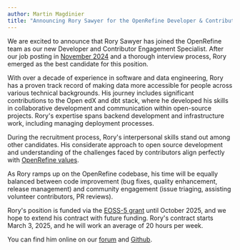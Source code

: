 ```yaml
---
author: Martin Magdinier
title: "Announcing Rory Sawyer for the OpenRefine Developer & Contributor Engagement Position"
---
```

We are excited to announce that Rory Sawyer has joined the OpenRefine team as our new Developer and Contributor Engagement Specialist. After our job posting in [November 2024](/blog/2024/11/25/openrefine-developer-role) and a thorough interview process, Rory emerged as the best candidate for this position.

<!--truncate-->
With over a decade of experience in software and data engineering, Rory has a proven track record of making data more accessible for people across various technical backgrounds. His journey includes significant contributions to the Open edX and dbt stack, where he developed his skills in collaborative development and communication within open-source projects. Rory's expertise spans backend development and infrastructure work, including managing deployment processes. 

During the recruitment process, Rory's interpersonal skills stand out among other candidates.  His considerate approach to open source development and understanding of the challenges faced by contributors align perfectly with [OpenRefine values](/mission_vision#openrefine-values).

As Rory ramps up on the OpenRefine codebase, his time will be equally balanced between code improvement (bug fixes, quality enhancement, release management) and community engagement (issue triaging, assisting volunteer contributors, PR reviews).

Rory's position is funded via the [EOSS-5 grant](/funding#2022-eoss-5) until October 2025, and we hope to extend his contract with future funding. Rory's contract starts March 3, 2025, and he will work an average of 20 hours per week. 

You can find him online on our [forum](https://forum.openrefine.org/u/rory/summary) and [Github](https://github.com/SoryRawyer).
